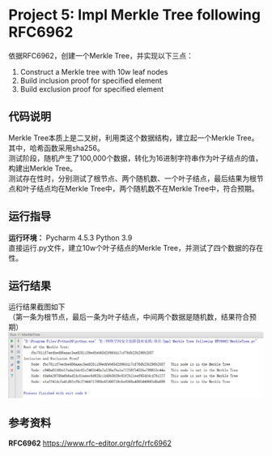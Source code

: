 # Project 5: Impl Merkle Tree following RFC6962
依据RFC6962，创建一个Merkle Tree，并实现以下三点：  
1. Construct a Merkle tree with 10w leaf nodes
2. Build inclusion proof for specified element
3. Build exclusion proof for specified element

## 代码说明
Merkle Tree本质上是二叉树，利用类这个数据结构，建立起一个Merkle Tree。其中，哈希函数采用sha256。  
测试阶段，随机产生了100,000个数据，转化为16进制字符串作为叶子结点的值，构建出Merkle Tree。  
测试存在性时，分别测试了根节点、两个随机数、一个叶子结点，最后结果为根节点和叶子结点均在Merkle Tree中，两个随机数不在Merkle Tree中，符合预期。

## 运行指导
**运行环境：** Pycharm 4.5.3 Python 3.9  
直接运行.py文件，建立10w个叶子结点的Merkle Tree，并测试了四个数据的存在性。  

## 运行结果
运行结果截图如下  
（第一条为根节点，最后一条为叶子结点，中间两个数据是随机数，结果符合预期）
![image](https://github.com/fyl01/course-project/blob/main/MerkleTree/result.png)

## 参考资料
**RFC6962** https://www.rfc-editor.org/rfc/rfc6962
